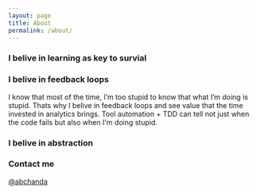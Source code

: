```yaml
---
layout: page
title: About
permalink: /about/
---
```

### I belive in learning as key to survial

### I belive in feedback loops

I know that most of the time, I’m too stupid to know that what I’m doing is stupid. Thats why I belive in feedback loops and see value that the time invested in analytics brings. Tool automation + TDD can tell not just when the code fails but also when I'm doing stupid.

### I belive in abstraction

### Contact me

[@abchanda](https://twitter.com/abchanda)

